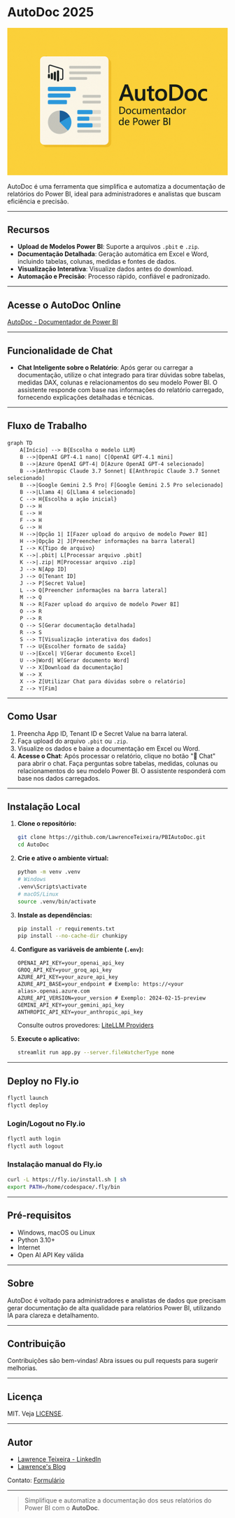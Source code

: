 # AutoDoc 2025

![AutoDoc](./images/AutoDoc.png)

AutoDoc é uma ferramenta que simplifica e automatiza a documentação de relatórios do Power BI, ideal para administradores e analistas que buscam eficiência e precisão.

---

## Recursos

- **Upload de Modelos Power BI**: Suporte a arquivos `.pbit` e `.zip`.
- **Documentação Detalhada**: Geração automática em Excel e Word, incluindo tabelas, colunas, medidas e fontes de dados.
- **Visualização Interativa**: Visualize dados antes do download.
- **Automação e Precisão**: Processo rápido, confiável e padronizado.

---

## Acesse o AutoDoc Online

[AutoDoc - Documentador de Power BI](https://autodocpbi.fly.dev/)

---

## Funcionalidade de Chat

- **Chat Inteligente sobre o Relatório**: Após gerar ou carregar a documentação, utilize o chat integrado para tirar dúvidas sobre tabelas, medidas DAX, colunas e relacionamentos do seu modelo Power BI. O assistente responde com base nas informações do relatório carregado, fornecendo explicações detalhadas e técnicas.

---

## Fluxo de Trabalho

```mermaid
graph TD
    A[Início] --> B{Escolha o modelo LLM}
    B -->|OpenAI GPT-4.1 nano| C[OpenAI GPT-4.1 mini]
    B -->|Azure OpenAI GPT-4| D[Azure OpenAI GPT-4 selecionado]
    B -->|Anthropic Claude 3.7 Sonnet| E[Anthropic Claude 3.7 Sonnet selecionado]
    B -->|Google Gemini 2.5 Pro| F[Google Gemini 2.5 Pro selecionado]
    B -->|Llama 4| G[Llama 4 selecionado]
    C --> H{Escolha a ação inicial}
    D --> H
    E --> H
    F --> H
    G --> H
    H -->|Opção 1| I[Fazer upload do arquivo de modelo Power BI]
    H -->|Opção 2| J[Preencher informações na barra lateral]
    I --> K{Tipo de arquivo}
    K -->|.pbit| L[Processar arquivo .pbit]
    K -->|.zip| M[Processar arquivo .zip]
    J --> N[App ID]
    J --> O[Tenant ID]
    J --> P[Secret Value]
    L --> Q[Preencher informações na barra lateral]
    M --> Q
    N --> R[Fazer upload do arquivo de modelo Power BI]
    O --> R
    P --> R
    Q --> S[Gerar documentação detalhada]
    R --> S
    S --> T[Visualização interativa dos dados]
    T --> U{Escolher formato de saída}
    U -->|Excel| V[Gerar documento Excel]
    U -->|Word| W[Gerar documento Word]
    V --> X[Download da documentação]
    W --> X
    X --> Z[Utilizar Chat para dúvidas sobre o relatório]
    Z --> Y[Fim]
```

---

## Como Usar

1. Preencha App ID, Tenant ID e Secret Value na barra lateral.
2. Faça upload do arquivo `.pbit` ou `.zip`.
3. Visualize os dados e baixe a documentação em Excel ou Word.
4. **Acesse o Chat**: Após processar o relatório, clique no botão "💬 Chat" para abrir o chat. Faça perguntas sobre tabelas, medidas, colunas ou relacionamentos do seu modelo Power BI. O assistente responderá com base nos dados carregados.

---

## Instalação Local

1. **Clone o repositório:**
    ```sh
    git clone https://github.com/LawrenceTeixeira/PBIAutoDoc.git
    cd AutoDoc
    ```

2. **Crie e ative o ambiente virtual:**
    ```sh
    python -m venv .venv
    # Windows
    .venv\Scripts\activate
    # macOS/Linux
    source .venv/bin/activate
    ```

3. **Instale as dependências:**
    ```sh
    pip install -r requirements.txt
    pip install --no-cache-dir chunkipy
    ```

4. **Configure as variáveis de ambiente (`.env`):**
    ```env
    OPENAI_API_KEY=your_openai_api_key
    GROQ_API_KEY=your_groq_api_key
    AZURE_API_KEY=your_azure_api_key
    AZURE_API_BASE=your_endpoint # Exemplo: https://<your alias>.openai.azure.com
    AZURE_API_VERSION=your_version # Exemplo: 2024-02-15-preview
    GEMINI_API_KEY=your_gemini_api_key
    ANTHROPIC_API_KEY=your_anthropic_api_key
    ```
    Consulte outros provedores: [LiteLLM Providers](https://docs.litellm.ai/docs/providers)

5. **Execute o aplicativo:**
    ```sh
    streamlit run app.py --server.fileWatcherType none
    ```

---

## Deploy no Fly.io

```sh
flyctl launch
flyctl deploy
```

### Login/Logout no Fly.io

```sh
flyctl auth login
flyctl auth logout
```

### Instalação manual do Fly.io

```sh
curl -L https://fly.io/install.sh | sh
export PATH=/home/codespace/.fly/bin
```

---

## Pré-requisitos

- Windows, macOS ou Linux
- Python 3.10+
- Internet
- Open AI API Key válida

---

## Sobre

AutoDoc é voltado para administradores e analistas de dados que precisam gerar documentação de alta qualidade para relatórios Power BI, utilizando IA para clareza e detalhamento.

---

## Contribuição

Contribuições são bem-vindas! Abra issues ou pull requests para sugerir melhorias.

---

## Licença

MIT. Veja [LICENSE](LICENSE.md).

---

## Autor

- [Lawrence Teixeira - LinkedIn](https://www.linkedin.com/in/lawrenceteixeira/)
- [Lawrence's Blog](https://lawrence.eti.br)

Contato: [Formulário](https://lawrence.eti.br/contact/)

---

> Simplifique e automatize a documentação dos seus relatórios do Power BI com o **AutoDoc**.
